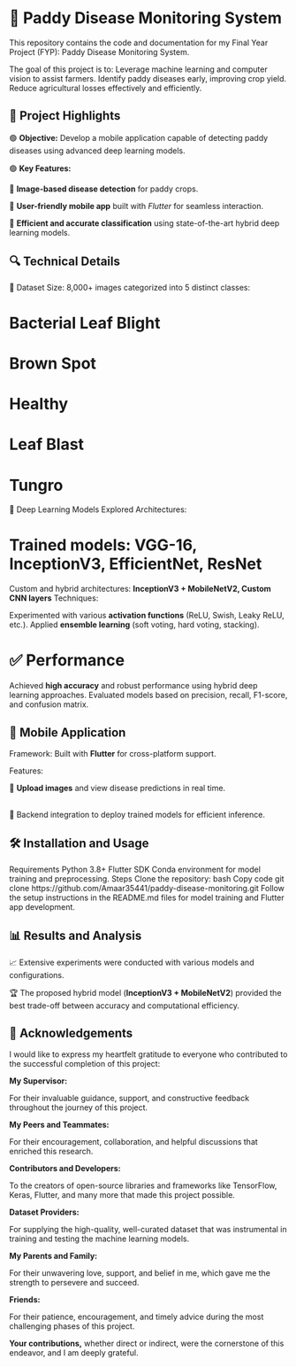 # 🌾 Paddy Disease Monitoring System
This repository contains the code and documentation for my Final Year Project (FYP): Paddy Disease Monitoring System.

The goal of this project is to:
Leverage machine learning and computer vision to assist farmers.
Identify paddy diseases early, improving crop yield.
Reduce agricultural losses effectively and efficiently.



<h2>🚀 Project Highlights</h2>
🟢 <b>Objective:</b> Develop a mobile application capable of detecting paddy diseases using advanced deep learning models.

🟢 <b>Key Features:</b>

🌟 <b>Image-based disease detection</b> for paddy crops.

🌟 <b>User-friendly mobile app</b> built with <i>Flutter</i> for seamless interaction.

🌟 <b>Efficient and accurate classification</b> using state-of-the-art hybrid deep learning models.
<h2>🔍 Technical Details</h2>

📂 Dataset
Size: 8,000+ images categorized into 5 distinct classes:
# Bacterial Leaf Blight
# Brown Spot
# Healthy
# Leaf Blast
# Tungro  


🧠 Deep Learning Models
Explored Architectures:<br>

# Trained models: <b>VGG-16, InceptionV3, EfficientNet, ResNet</b>
Custom and hybrid architectures: <b>InceptionV3 + MobileNetV2, Custom CNN layers</b>
Techniques:

Experimented with various <b>activation functions</b> (ReLU, Swish, Leaky ReLU, etc.).
Applied <b>ensemble learning</b> (soft voting, hard voting, stacking).<br>
# ✅ Performance
Achieved <b>high accuracy</b> and robust performance using hybrid deep learning approaches.
Evaluated models based on precision, recall, F1-score, and confusion matrix.
<h2>📱 Mobile Application</h2>
Framework: Built with <b>Flutter</b> for cross-platform support.

Features:

📸 <b>Upload images</b> and view disease predictions in real time.

<br>
 🔄 Backend integration to deploy trained models for efficient inference.
<h2>🛠️ Installation and Usage</h2>
Requirements
Python 3.8+
Flutter SDK
Conda environment for model training and preprocessing.
Steps
Clone the repository:
bash
Copy code
git clone https://github.com/Amaar35441/paddy-disease-monitoring.git
Follow the setup instructions in the README.md files for model training and Flutter app development.
<h2>  📊 Results and Analysis</h2>
📈 Extensive experiments were conducted with various models and configurations.

🏆 The proposed hybrid model (<b>InceptionV3 + MobileNetV2</b>) provided the best trade-off between accuracy and computational efficiency.

## <h2>🙌 Acknowledgements

  
I would like to express my heartfelt gratitude to everyone who contributed to the successful completion of this project:

<b> My Supervisor:</b>

For their invaluable guidance, support, and constructive feedback throughout the journey of this project.


<b> My Peers and Teammates:</b>

For their encouragement, collaboration, and helpful discussions that enriched this research.


<b> Contributors and Developers:</b>

To the creators of open-source libraries and frameworks like TensorFlow, Keras, Flutter, and many more that made this project possible.


<b> Dataset Providers:</b>

For supplying the high-quality, well-curated dataset that was instrumental in training and testing the machine learning models.


<b> My Parents and Family:</b> 

For their unwavering love, support, and belief in me, which gave me the strength to persevere and succeed.


<b> Friends:</b>

For their patience, encouragement, and timely advice during the most challenging phases of this project.


<b> Your contributions,</b> whether direct or indirect, were the cornerstone of this endeavor, and I am deeply grateful.
